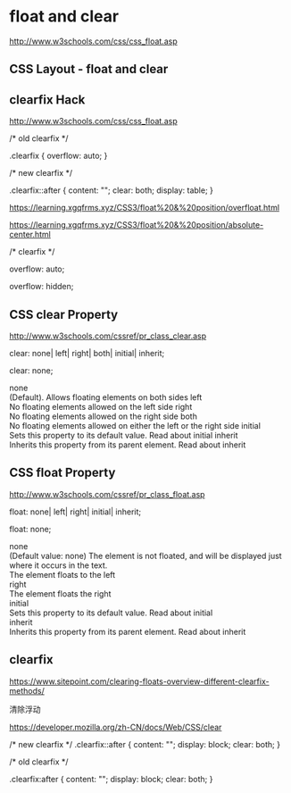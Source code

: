 # float and clear  


http://www.w3schools.com/css/css_float.asp

## CSS Layout - float and clear  



## clearfix Hack  

http://www.w3schools.com/css/css_float.asp


/* old clearfix */

.clearfix {
    overflow: auto;
}


/* new clearfix */

.clearfix::after {
    content: "";
    clear: both;
    display: table;
}


https://learning.xgqfrms.xyz/CSS3/float%20&%20position/overfloat.html

https://learning.xgqfrms.xyz/CSS3/float%20&%20position/absolute-center.html






/* clearfix */

overflow: auto;


overflow: hidden;



## CSS clear Property  

http://www.w3schools.com/cssref/pr_class_clear.asp  



clear: none| left| right| both| initial| inherit;

clear: none;



none  
    (Default). Allows floating elements on both sides
left  
    No floating elements allowed on the left side
right  
    No floating elements allowed on the right side
both  
    No floating elements allowed on either the left or the right side
initial  
    Sets this property to its default value. Read about initial
inherit  
    Inherits this property from its parent element. Read about inherit




## CSS float Property  


http://www.w3schools.com/cssref/pr_class_float.asp  


float: none| left| right| initial| inherit;

float: none;


none  
    (Default value: none) The element is not floated, and will be displayed just where it occurs in the text.  
    The element floats to the left  
right  
    The element floats the right  
initial  
    Sets this property to its default value. Read about initial  
inherit  
    Inherits this property from its parent element. Read about inherit




## clearfix


https://www.sitepoint.com/clearing-floats-overview-different-clearfix-methods/



清除浮动

https://developer.mozilla.org/zh-CN/docs/Web/CSS/clear


/* new clearfix */
.clearfix::after {
    content: "";
    display: block;
    clear: both;
}

/* old clearfix */

.clearfix:after {
    content: "";
    display: block;
    clear: both;
}

